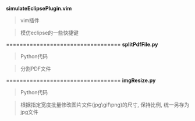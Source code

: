 **simulateEclipsePlugin.vim**
>vim插件

>模仿eclipse的一些快捷键

==================================
**splitPdfFile.py**
>Python代码

>分割PDF文件

==================================
**imgResize.py**
>Python代码

>根据指定宽度批量修改图片文件(jpg\gif\png)的尺寸, 保持比例, 统一另存为jpg文件
